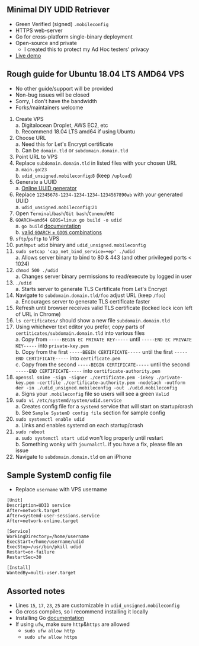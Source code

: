 ## Minimal DIY UDID Retriever
* Green Verified (signed) `.mobileconfig`
* HTTPS web-server
* Go for cross-platform single-binary deployment
* Open-source and private
  * I created this to protect my Ad Hoc testers' privacy
* [Live demo](https://udid.aliask.co)

## Rough guide for Ubuntu 18.04 LTS AMD64 VPS
* No other guide/support will be provided
* Non-bug issues will be closed
* Sorry, I don't have the bandwidth
* Forks/maintainers welcome

1. Create VPS  
  a. Digitalocean Droplet, AWS EC2, etc  
  b. Recommend 18.04 LTS amd64 if using Ubuntu
1. Choose URL  
  a. Need this for Let's Encrypt certificate  
  b. Can be `domain.tld` or `subdomain.domain.tld`
1. Point URL to VPS  
1. Replace `subdomain.domain.tld` in listed files with your chosen URL  
  a. `main.go`:`23`  
  b. `udid_unsigned.mobileconfig`:`8` (keep `/upload`)
1. Generate a UUID  
  a. [Online UUID generator](https://www.uuidgenerator.net/version4)
1. Replace `12345678-1234-1234-1234-1234567890ab` with your generated UUID  
  a. `udid_unsigned.mobileconfig`:`21`
1. Open `Terminal`/`bash`/`Git bash`/`Conemu`/etc  
1. `GOARCH=amd64 GOOS=linux go build -o udid`  
  a. `go build` [documentation](https://golang.org/cmd/go/#hdr-Compile_packages_and_dependencies)  
  b. [valid `GOARCH` + `GOOS` combinations](https://golang.org/doc/install/source#environment)
1. `sftp`/`psftp` to VPS  
1. `put`/`mput` `udid` binary and `udid_unsigned.mobileconfig`  
1. `sudo setcap 'cap_net_bind_service=+ep' ./udid`  
  a. Allows server binary to bind to 80 & 443 (and other privileged ports < 1024)
1. `chmod 500 ./udid`  
  a. Changes server binary permissions to read/execute by logged in user
1. `./udid`  
  a. Starts server to generate TLS Certificate from Let's Encrypt
1. Navigate to `subdomain.domain.tld/foo` adjust URL (keep `/foo`)  
  a. Encourages server to generate TLS certificate faster
1. Refresh until browser receives valid TLS certificate (locked lock icon left of URL in Chrome)  
1. `ls certificates/` should show a new file `subdomain.domain.tld`  
1. Using whichever text editor you prefer, copy parts of `certiticates/subdomain.domain.tld` into various files  
  a. Copy from `-----BEGIN EC PRIVATE KEY-----` until `-----END EC PRIVATE KEY-----` into `private-key.pem`  
  b. Copy from the first `-----BEGIN CERTIFICATE-----` until the first `-----END CERTIFICATE-----` into `certificate.pem`  
  c. Copy from the second `-----BEGIN CERTIFICATE-----` until the second `-----END CERTIFICATE-----` into `certificate-authority.pem`
1. `openssl smime -sign -signer ./certificate.pem -inkey ./private-key.pem -certfile ./certificate-authority.pem -nodetach -outform der -in ./udid_unsigned.mobileconfig -out ./udid.mobileconfig`  
  a. Signs your `.mobileconfig` file so users will see a green `Valid`
1. `sudo vi /etc/systemd/system/udid.service`  
  a. Creates config file for a `systemd` service that will start on startup/crash  
  b. See `Sample SystemD config file` section for sample config
1. `sudo systemctl enable udid`  
  a. Links and enables systemd on each startup/crash
1. `sudo reboot`  
  a. `sudo systemctl start udid` won't log properly until restart  
  b. Something wonky with `journalctl`. if you have a fix, please file an issue
1. Navigate to `subdomain.domain.tld` on an iPhone  

## Sample SystemD config file
* Replace `username` with VPS username
```
[Unit]
Description=UDID service
After=network.target
After=systemd-user-sessions.service
After=network-online.target

[Service]
WorkingDirectory=/home/username
ExecStart=/home/username/udid
ExecStop=/usr/bin/pkill udid
Restart=on-failure
RestartSec=30

[Install]
WantedBy=multi-user.target
```

## Assorted notes
* Lines `15`, `17`, `23`, `25` are customizable in `udid_unsigned.mobileconfig`
* Go cross compiles, so I recommend installing it locally
* Installing Go [documentation](https://golang.org/doc/install#install)
* If using `ufw`, make sure `http`&`https` are allowed
  * `sudo ufw allow http`
  * `sudo ufw allow https`
